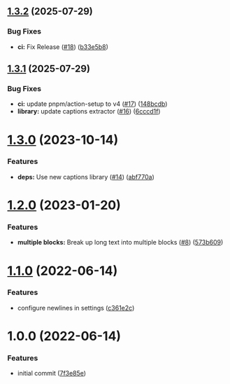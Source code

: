 ## [1.3.2](https://github.com/briansunter/logseq-get-youtube-captions/compare/v1.3.1...v1.3.2) (2025-07-29)


### Bug Fixes

* **ci:** Fix Release ([#18](https://github.com/briansunter/logseq-get-youtube-captions/issues/18)) ([b33e5b8](https://github.com/briansunter/logseq-get-youtube-captions/commit/b33e5b883741093e92659aa9653560a07ef02f71))

## [1.3.1](https://github.com/briansunter/logseq-get-youtube-captions/compare/v1.3.0...v1.3.1) (2025-07-29)


### Bug Fixes

* **ci:** update pnpm/action-setup to v4 ([#17](https://github.com/briansunter/logseq-get-youtube-captions/issues/17)) ([148bcdb](https://github.com/briansunter/logseq-get-youtube-captions/commit/148bcdb48ff6d53c3ed0fdebb4573bd067187e90))
* **library:** update captions extractor ([#16](https://github.com/briansunter/logseq-get-youtube-captions/issues/16)) ([6cccd1f](https://github.com/briansunter/logseq-get-youtube-captions/commit/6cccd1f4ca53f8332a5c099f2e89ca8e4c72c791))

# [1.3.0](https://github.com/briansunter/logseq-get-youtube-captions/compare/v1.2.0...v1.3.0) (2023-10-14)


### Features

* **deps:** Use new captions library ([#14](https://github.com/briansunter/logseq-get-youtube-captions/issues/14)) ([abf770a](https://github.com/briansunter/logseq-get-youtube-captions/commit/abf770ae0d8f4d2828a1b1f788849aef7c113280))

# [1.2.0](https://github.com/briansunter/logseq-get-youtube-captions/compare/v1.1.0...v1.2.0) (2023-01-20)


### Features

* **multiple blocks:** Break up long text into multiple blocks ([#8](https://github.com/briansunter/logseq-get-youtube-captions/issues/8)) ([573b609](https://github.com/briansunter/logseq-get-youtube-captions/commit/573b6095a0e923bc6ee306f2c6860549daee288d))

# [1.1.0](https://github.com/briansunter/logseq-get-youtube-captions/compare/v1.0.0...v1.1.0) (2022-06-14)


### Features

* configure newlines in settings ([c361e2c](https://github.com/briansunter/logseq-get-youtube-captions/commit/c361e2cc34670022cb82336f02ce0479db41c447))

# 1.0.0 (2022-06-14)


### Features

* initial commit ([7f3e85e](https://github.com/briansunter/logseq-get-youtube-captions/commit/7f3e85ed767be5f2938e880ae6fc6ceba4dd38c7))
